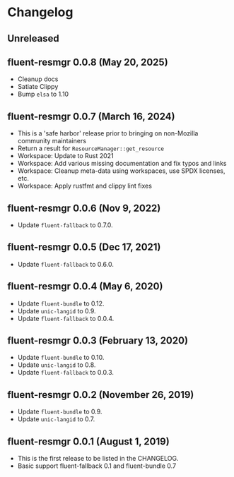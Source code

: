 # Changelog

## Unreleased

## fluent-resmgr 0.0.8 (May 20, 2025)
  - Cleanup docs
  - Satiate Clippy
  - Bump `elsa` to 1.10

## fluent-resmgr 0.0.7 (March 16, 2024)
  - This is a 'safe harbor' release prior to bringing on non-Mozilla community maintainers
  - Return a result for `ResourceManager::get_resource`
  - Workspace: Update to Rust 2021
  - Workspace: Add various missing documentation and fix typos and links
  - Workspace: Cleanup meta-data using workspaces, use SPDX licenses, etc.
  - Workspace: Apply rustfmt and clippy lint fixes

## fluent-resmgr 0.0.6 (Nov 9, 2022)
  - Update `fluent-fallback` to 0.7.0.

## fluent-resmgr 0.0.5 (Dec 17, 2021)
  - Update `fluent-fallback` to 0.6.0.

## fluent-resmgr 0.0.4 (May 6, 2020)
  - Update `fluent-bundle` to 0.12.
  - Update `unic-langid` to 0.9.
  - Update `fluent-fallback` to 0.0.4.

## fluent-resmgr 0.0.3 (February 13, 2020)
  - Update `fluent-bundle` to 0.10.
  - Update `unic-langid` to 0.8.
  - Update `fluent-fallback` to 0.0.3.

## fluent-resmgr 0.0.2 (November 26, 2019)
  - Update `fluent-bundle` to 0.9.
  - Update `unic-langid` to 0.7.

## fluent-resmgr 0.0.1 (August 1, 2019)

  - This is the first release to be listed in the CHANGELOG.
  - Basic support fluent-fallback 0.1 and fluent-bundle 0.7 
